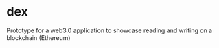 # dex
Prototype for a web3.0 application to showcase reading and writing on a blockchain (Ethereum)
